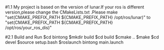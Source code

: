 #1.1 My project is based on the version of lunar.If your ros is different version,please change the CMakeLists.txt .Please make "set(CMAKE_PREFIX_PATH ${CMAKE_PREFIX_PATH} /opt/ros/lunar)" to "set(CMAKE_PREFIX_PATH ${CMAKE_PREFIX_PATH} /opt/ros/your_ros_dis)"

#2.1 Build and Run
  $cd bintong
  $mkdir build
  $cd build
  $cmake ..
  $make
  $cd devel
  $source setup.bash
  $roslaunch bintong main.launch
